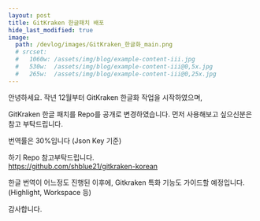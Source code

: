 ```yaml
---
layout: post
title: GitKraken 한글패치 배포
hide_last_modified: true
image: 
  path: /devlog/images/GitKraken_한글화_main.png
  # srcset:
  #   1060w: /assets/img/blog/example-content-iii.jpg
  #   530w:  /assets/img/blog/example-content-iii@0,5x.jpg
  #   265w:  /assets/img/blog/example-content-iii@0,25x.jpg
---
```


안녕하세요. 
작년 12월부터 GitKraken 한글화 작업을 시작하였으며,

GitKraken 한글 패치를 Repo를 공개로 변경하였습니다.
먼저 사용해보고 싶으신분은 참고 부탁드립니다.

번역률은 30%입니다 (Json Key 기준)

하기 Repo 참고부탁드립니다.  
https://github.com/shblue21/gitkraken-korean

한글 번역이 어느정도 진행된 이후에, Gitkraken 특화 기능도 가이드할 예정입니다. (Highlight, Workspace 등)

감사합니다.  